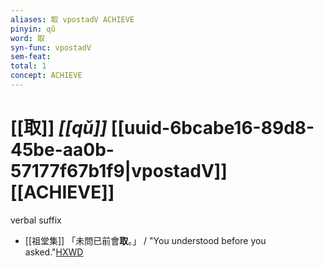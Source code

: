 ```yaml
---
aliases: 取 vpostadV ACHIEVE
pinyin: qǔ
word: 取
syn-func: vpostadV
sem-feat: 
total: 1
concept: ACHIEVE 
---
```

# [[取]] *[[qǔ]]*  [[uuid-6bcabe16-89d8-45be-aa0b-57177f67b1f9|vpostadV]] [[ACHIEVE]]
verbal suffix
 - [[祖堂集]] 「未問已前會**取**。」 / "You understood before you asked."[HXWD](https://hxwd.org/textview.html?location=KR6q0002_Yan_016-4113a.21)